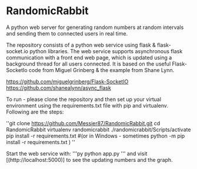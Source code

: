 # RandomicRabbit

A python web server for generating random numbers at random intervals and sending them to
connected users in real time.

The repository consists of a python web service using flask & flask-socket.io python libraries.
The web service supports asynchronous flask communication with a front end web page, which is
updated using a background thread for all users connected.
It is based on the useful Flask-SocketIo code from Miguel Grinberg & the example from Shane Lynn.

https://github.com/miguelgrinberg/Flask-SocketIO
https://github.com/shanealynn/async_flask

To run - please clone the repository and then set up your virtual environment using the requirements.txt file with pip and virtualenv. Following are the steps:

''git clone https://github.com/Messier87/RandomicRabbit.git
cd RandomicRabbit
virtualenv randomicrabbit
./randomicrabbit/Scripts/activate
pip install -r requirements.txt  #(or in Windows - sometimes python -m pip install -r requirements.txt )
''

Start the web service with:
'''py
python app.py
'''
and visit [(http://localhost:5000)] to see the updating numbers and the graph.